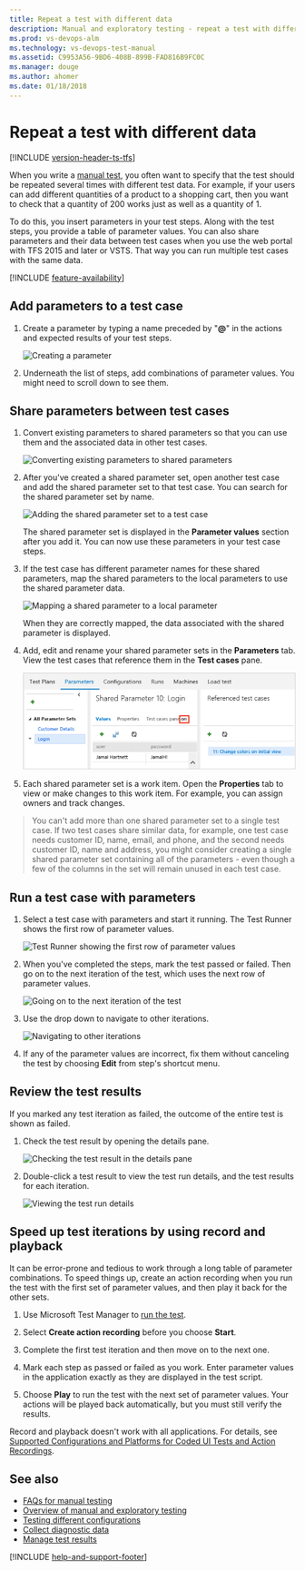 ```yaml
---
title: Repeat a test with different data
description: Manual and exploratory testing - repeat a test with different data in Team Services (VSTS) and Team Foundation Server (TFS)
ms.prod: vs-devops-alm
ms.technology: vs-devops-test-manual
ms.assetid: C9953A56-9BD6-408B-899B-FAD816B9FC0C
ms.manager: douge
ms.author: ahomer
ms.date: 01/18/2018
---
```

[//]: # (monikerRange: ">= tfs-2015")

# Repeat a test with different data
 
[!INCLUDE [version-header-ts-tfs](_shared/version-header-ts-tfs.md)] 

When you write a [manual test](getting-started/create-test-cases.md), 
you often want to specify that the test should be repeated several 
times with different test data. For example, if your users can add 
different quantities of a product to a shopping cart, then you want 
to check that a quantity of 200 works just as well as a quantity of 1.

To do this, you insert parameters in your test steps. Along with 
the test steps, you provide a table of parameter values. You can 
also share parameters and their data between test cases when you 
use the web portal with TFS 2015 and later or 
VSTS. That way you can run multiple test cases with the 
same data.

[!INCLUDE [feature-availability](_shared/feature-availability.md)] 

## Add parameters to a test case

1. Create a parameter by typing a name preceded by "**@**" in the 
   actions and expected results of your test steps.

   ![Creating a parameter](_img/repeat-test-with-different-data/repeat-test-with-different-data-01.png)

1. Underneath the list of steps, add combinations of parameter values. 
   You might need to scroll down to see them.

## Share parameters between test cases

1. Convert existing parameters to shared parameters so that you 
   can use them and the associated data in other test cases.

   ![Converting existing parameters to shared parameters](_img/repeat-test-with-different-data/repeat-test-with-different-data-02.png)
 
1. After you've created a shared parameter set, open another 
   test case and add the shared parameter set to that test case. 
   You can search for the shared parameter set by name.

   ![Adding the shared parameter set to a test case](_img/repeat-test-with-different-data/repeat-test-with-different-data-03.png)
 
   The shared parameter set is displayed in the **Parameter values**
   section after you add it. You can now use these parameters in 
   your test case steps. 
 
1. If the test case has different parameter names for 
   these shared parameters, map the shared parameters to 
   the local parameters to use the shared parameter data.

   ![Mapping a shared parameter to a local parameter](_img/repeat-test-with-different-data/repeat-test-with-different-data-04.png)
 
   When they are correctly mapped, the data associated with the 
   shared parameter is displayed. 
 
1. Add, edit and rename your shared parameter sets in the 
   **Parameters** tab. View the test cases that reference 
   them in the **Test cases** pane.

   ![Adding, editing, viewing, and renaming a shared parameter](_img/repeat-test-with-different-data/repeat-test-with-different-data-05.png)
 
1. Each shared parameter set is a work item. Open the **Properties**
   tab to view or make changes to this work item. For example, 
   you can assign owners and track changes.

>You can't add more than one shared parameter set to a single test case. If two test cases share similar data, for example, one test case needs
customer ID, name, email, and phone, and the second needs customer ID, name and address, you might consider creating a single shared parameter set
containing all of the parameters - even though a few of the columns in the set will remain unused in each test case. 

## Run a test case with parameters

1. Select a test case with parameters and start it running.
The Test Runner shows the first row of parameter values.
 
   ![Test Runner showing the first row of parameter values](_img/repeat-test-with-different-data/repeat-test-with-different-data-06.png)

1. When you've completed the steps, mark the test passed or failed.
   Then go on to the next iteration of the test, which uses the next 
   row of parameter values.  

   ![Going on to the next iteration of the test](_img/repeat-test-with-different-data/repeat-test-with-different-data-07.png)

1. Use the drop down to navigate to other iterations.

   ![Navigating to other iterations](_img/repeat-test-with-different-data/repeat-test-with-different-data-08.png)

1. If any of the parameter values are incorrect, fix them 
   without canceling the test by choosing **Edit** from step's
   shortcut menu.

## Review the test results 

If you marked any test iteration as failed, the outcome of the 
entire test is shown as failed. 

1. Check the test result by opening the details pane.

   ![Checking the test result in the details pane](_img/repeat-test-with-different-data/repeat-test-with-different-data-09.png)
 
1. Double-click a test result to view the test run details, 
   and the test results for each iteration.

   ![Viewing the test run details](_img/repeat-test-with-different-data/repeat-test-with-different-data-10.png)
 
## Speed up test iterations by using record and playback

It can be error-prone and tedious to work through a long table of 
parameter combinations. To speed things up, create an action 
recording when you run the test with the first set of parameter 
values, and then play it back for the other sets.

1. Use Microsoft Test Manager to [run the test](getting-started/run-manual-tests.md).

1. Select **Create action recording** before you choose **Start**.

1. Complete the first test iteration and then move on to the next one.

1. Mark each step as passed or failed as you work. Enter parameter 
   values in the application exactly as they are displayed in the test script.

1. Choose **Play** to run the test with the next set of parameter values. 
   Your actions will be played back automatically, but you must still 
   verify the results. 

Record and playback doesn't work with all applications. For details, see 
[Supported Configurations and Platforms for Coded UI Tests and Action Recordings](https://docs.microsoft.com/visualstudio/test/supported-configurations-and-platforms-for-coded-ui-tests-and-action-recordings).

## See also

* [FAQs for manual testing](reference-qa.md#repeatdifferent)
* [Overview of manual and exploratory testing](index.md)
* [Testing different configurations](test-different-configurations.md)
* [Collect diagnostic data](collect-diagnostic-data.md)
* [Manage test results](getting-started/how-long-to-keep-test-results.md)

[!INCLUDE [help-and-support-footer](_shared/help-and-support-footer.md)] 
